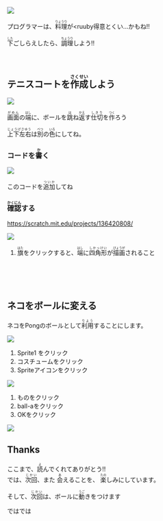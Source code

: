 ![](magic.png)

プログラマーは、<ruby>料理<rt>りょうり</rt></ruby>が<ruuby得意<rt>とくい</rt></ruby>...かもね!!

<ruby>下<rt>した</rt></ruby>ごしらえしたら、<ruby>調理<rt>ちょうり</rt></ruby>しよう!!



　
　　

## テニスコートを<ruby>作成<rt>さくせい</rt></ruby>しよう

![](v000.png)

<ruby>画面<rt>がめん</rt></ruby>の<ruby>端<rt>はし</rt></ruby>に、ボールを<ruby>跳<rt>は</rt></ruby>ね<ruby>返<rt>かえ</rt></ruby>す<ruby>仕切<rt>しきり</rt></ruby>を<ruby>作<rt>つく</rt></ruby>ろう


<ruby>上下左右<rt>じょうげさゆう</rt><ruby>は<ruby>別<rt>べつ</rt></ruby>の<ruby>色<rt>いろ</rt></ruby>にしてね。


### コードを<ruby>書<rt>か</rt></ruby>く

![](v001.png)

このコードを<ruby>追加<rt>ついか</rt></ruby>してね


### <ruby>確認<rt>かくにん</rt></ruby>する　
https://scratch.mit.edu/projects/136420808/

![](v002.png)

1. <ruby>旗<rt>はた</rt></ruby>をクリックすると、<ruby>端<rt>はし</rt></ruby>に<ruby>四角形<rt>しかっけい</rt></ruby>が<ruby>描画<rt>びょうが</rt></ruby>されること



　　　


　


## ネコをボールに変える　
ネコをPongのボールとして<ruby>利用<rt>りよう</rt></ruby>することにします。

![](v101.png)

1. Sprite1 をクリック
2. コスチュームをクリック
3. Spriteアイコンをクリック

![](v102.png)

1. ものをクリック
2. ball-aをクリック
3. OKをクリック


![](v103.png)




## Thanks
<div>
ここまで、<ruby>読<rt>よ</rt></ruby>んでくれてありがとう!!
</div>
<div>
では、<ruby>次回<rt>じかい</rt><ruby>、また
<ruby>会<rt>あ</rt></ruby>えることを、
<ruby>楽<rt>たの</rt></ruby>しみにしています。
</div>

そして、<ruby>次回<rt>じかい</rt></ruby>は、ボールに<ruby>動<rt>うご</rt></ruby>きをつけます

<div>
ではでは
</div>
